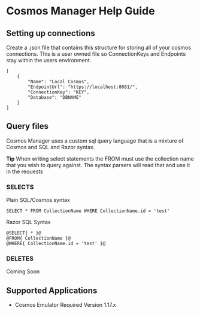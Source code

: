 ﻿# Cosmos Manager Help Guide

## Setting up connections
Create a .json file that contains this structure for storing all of your cosmos connections. This is a user owned file so ConnectionKeys and Endpoints stay within the users environment.

```
[
	{
		"Name": "Local Cosmos",
		"EndpointUrl": "https://localhost:8081/",
		"ConnectionKey": "KEY",
		"Database": "DBNAME"
	}
]
```
## Query files
Cosmos Manager uses a custom sql query language that is a mixture of Cosmos and SQL and Razor syntax.

**Tip** When writing select statements the FROM must use the collection name that you wish to query against. The syntax parsers will read that and use it in the requests


### SELECTS

Plain SQL/Cosmos syntax
```
SELECT * FROM CollectionName WHERE CollectionName.id = 'test'
```

Razor SQL Syntax
```
@SELECT{ * }@ 
@FROM{ CollectionName }@
@WHERE{ CollectionName.id = 'test' }@
```

### DELETES
Coming Soon


## Supported Applications
- Cosmos Emulator Required Version 1.17.x